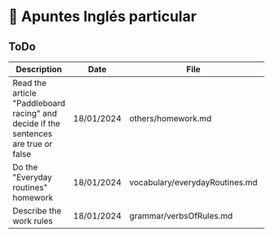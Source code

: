 # 📝 Apuntes Inglés particular

## ToDo 

| Description |  Date | File | Observations | 
| ----------- | ----------- | ----------- | ----------- | 
| Read the article "Paddleboard racing" and decide if the sentences are true or false | 18/01/2024 | others/homework.md | Completed |
| Do the "Everyday routines" homework | 18/01/2024 | vocabulary/everydayRoutines.md | Completed |
| Describe the work rules | 18/01/2024 | grammar/verbsOfRules.md | |
